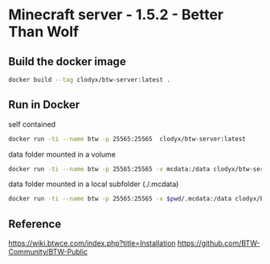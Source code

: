 # Minecraft server - 1.5.2 - Better Than Wolf

## Build the docker image

```sh
docker build --tag clodyx/btw-server:latest .
```

## Run in Docker

self contained

```sh
docker run -ti --name btw -p 25565:25565  clodyx/btw-server:latest
```

data folder mounted in a volume

```sh
docker run -ti --name btw -p 25565:25565 -v mcdata:/data clodyx/btw-server:latest
```

data folder mounted in a local subfolder (./.mcdata)

```sh
docker run -ti --name btw -p 25565:25565 -v $pwd/.mcdata:/data clodyx/btw-server:latest
```

## Reference

<https://wiki.btwce.com/index.php?title=Installation>
<https://github.com/BTW-Community/BTW-Public>
